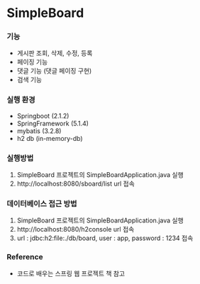 # SimpleBoard
### 기능
- 게시판 조회, 삭제, 수정, 등록
- 페이징 기능
- 댓글 기능 (댓글 페이징 구현)
- 검색 기능
### 실행 환경
- Springboot (2.1.2)
- SpringFramework (5.1.4)
- mybatis (3.2.8)
- h2 db (in-memory-db)
### 실행방법
1. SimpleBoard 프로젝트의 SimpleBoardApplication.java 실행
2. http://localhost:8080/sboard/list url 접속
### 데이터베이스 접근 방법
1. SimpleBoard 프로젝트의 SimpleBoardApplication.java 실행
2. http://localhost:8080/h2console url 접속
3. url : jdbc:h2:file:./db/board, user : app, password : 1234 접속
### Reference
- 코드로 배우는 스프링 웹 프로젝트 책 참고
